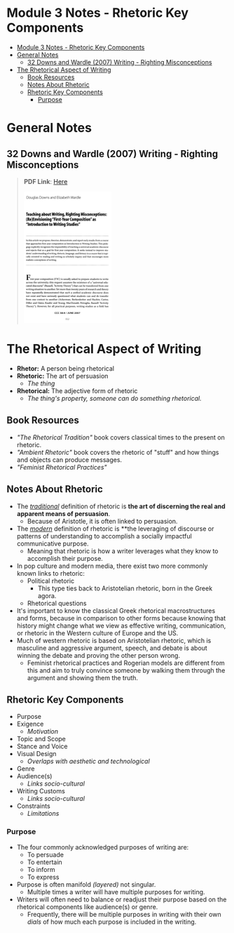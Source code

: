 # Module 3 Notes - Rhetoric Key Components

<!-- TOC -->
* [Module 3 Notes - Rhetoric Key Components](#module-3-notes---rhetoric-key-components)
* [General Notes](#general-notes)
  * [32 Downs and Wardle (2007) Writing - Righting Misconceptions](#32-downs-and-wardle-2007-writing---righting-misconceptions)
* [The Rhetorical Aspect of Writing](#the-rhetorical-aspect-of-writing)
  * [Book Resources](#book-resources)
  * [Notes About Rhetoric](#notes-about-rhetoric)
  * [Rhetoric Key Components](#rhetoric-key-components)
    * [Purpose](#purpose)
<!-- TOC -->

# General Notes

## 32 Downs and Wardle (2007) Writing - Righting Misconceptions

> **PDF Link**:
> [Here](assets/32-downs_and_wardle_(2007)_writing-righting_misconceptions.pdf)
>
> <a href="assets/32-downs_and_wardle_(2007)_writing-righting_misconceptions.pdf"><img alt="Downs and Wardle book" height="300" src="assets/resource_downs_and_wardle.png" width="200"/></a>

# The Rhetorical Aspect of Writing

- **Rhetor:** A person being rhetorical
- **Rhetoric:** The art of persuasion
    - _The thing_
- **Rhetorical:** The adjective form of rhetoric
    - _The thing's property, someone can do something rhetorical._

## Book Resources

- _"The Rhetorical Tradition"_ book covers classical times to the present on
  rhetoric.
- _"Ambient Rhetoric"_ book covers the rhetoric of "stuff" and how things and
  objects can produce messages.
- _"Feminist Rhetorical Practices"_

## Notes About Rhetoric

- The <u>_traditional_</u> definition of rhetoric is **the art of discerning the
  real and apparent means of persuasion**.
    - Because of Aristotle, it is often linked to persuasion.
- The <u>_modern_</u> definition of rhetoric is **the leveraging of discourse or
  patterns of understanding to accomplish a socially impactful communicative
  purpose.
    - Meaning that rhetoric is how a writer leverages what they know to
      accomplish their purpose.
- In pop culture and modern media, there exist two more commonly known links to
  rhetoric:
    - Political rhetoric
        - This type ties back to Aristotelian rhetoric, born in the Greek agora.
    - Rhetorical questions
- It's important to know the classical Greek rhetorical macrostructures and
  forms, because in comparison to other forms because knowing that history might
  change what we view as effective writing, communication, or rhetoric in the
  Western culture of Europe and the US.
- Much of western rhetoric is based on Aristotelian rhetoric, which is masculine
  and aggressive argument, speech, and debate is about winning the debate and
  proving the other person wrong.
    - Feminist rhetorical practices and Rogerian models are different from this
      and aim to truly convince someone by walking them through the argument and
      showing them the truth.

## Rhetoric Key Components

- Purpose
- Exigence
    - _Motivation_
- Topic and Scope
- Stance and Voice
- Visual Design
    - _Overlaps with aesthetic and technological_
- Genre
- Audience(s)
    - _Links socio-cultural_
- Writing Customs
    - _Links socio-cultural_
- Constraints
    - _Limitations_

### Purpose

- The four commonly acknowledged purposes of writing are:
    - To persuade
    - To entertain
    - To inform
    - To express
- Purpose is often manifold _(layered)_ not singular.
    - Multiple times a writer will have multiple purposes for writing.
- Writers will often need to balance or readjust their purpose based on the
  rhetorical components like audience(s) or genre.
    - Frequently, there will be multiple purposes in writing with their own
      _dials_ of how much each purpose is included in the writing.
